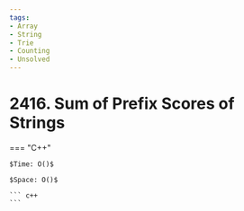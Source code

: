 ```yaml
---
tags:
- Array
- String
- Trie
- Counting
- Unsolved
---
```



# 2416. Sum of Prefix Scores of Strings

=== "C++"

    $Time: O()$

    $Space: O()$

    ``` c++
    ```